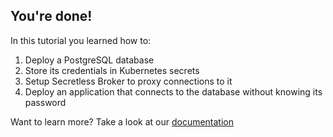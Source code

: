

## You're done!
In this tutorial you learned how to:

1. Deploy a PostgreSQL database
2. Store its credentials in Kubernetes secrets
3. Setup Secretless Broker to proxy connections to it
4. Deploy an application that connects to the database without knowing its password

Want to learn more? Take a look at our [documentation](https://docs.secretless.io/Latest/en/Content/Resources/_TopNav/cc_Home.htm)
